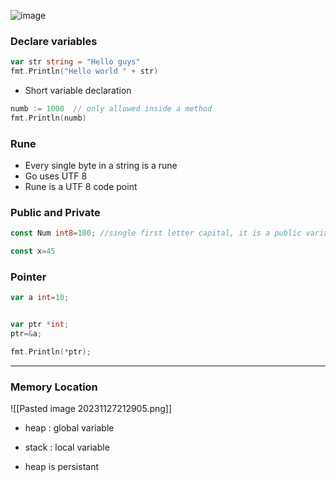![image](https://github.com/aswinbennyofficial/Golang/assets/110408942/0b9ec672-dd5f-4a0f-8961-a2ed24da7853)

### Declare variables
```go
var str string = "Hello guys"  
fmt.Println("Hello world " + str)
```

- Short variable declaration
```go
numb := 1000  // only allowed inside a method
fmt.Println(numb)
```


### Rune
- Every single byte in a string is  a rune
- Go uses UTF 8
- Rune is a UTF 8 code point

### Public and Private
```go
const Num int8=100; //single first letter capital, it is a public variable
```

```go
const x=45
```


### Pointer
```go
var a int=10;


var ptr *int;
ptr=&a;

fmt.Println(*ptr);
```

---
### Memory Location
![[Pasted image 20231127212905.png]]

- heap : global variable
- stack : local variable

- heap is persistant
